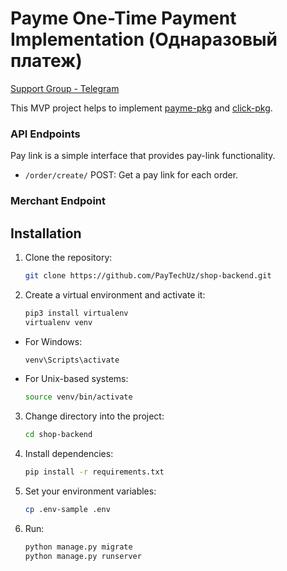 # Payme One-Time Payment Implementation (Однаразовый платеж)

[Support Group - Telegram](https://t.me/+bYouuOlqt1c3NmYy)  
<!-- [YouTube - Watch Video](https://youtu.be/r2RO3kJVP7g)   -->
This MVP project helps to implement [payme-pkg](https://github.com/PayTechUz/payme-pkg) and [click-pkg](https://github.com/PayTechUz/click-pkg).

<!-- [![Watch Video](https://i.postimg.cc/5NRRSHXp/homemuhammadali-Downloads-Telegram-Desktop-Closer-Li-QWYD-No-Copyright-Music-Audio-Library-Music-m4a.gif)](https://youtu.be/r2RO3kJVP7g) -->

### API Endpoints

Pay link is a simple interface that provides pay-link functionality.

- `/order/create/` POST: Get a pay link for each order.

### Merchant Endpoint

## Installation
1. Clone the repository:
   ```sh
   git clone https://github.com/PayTechUz/shop-backend.git
   ```
2. Create a virtual environment and activate it:
   ```sh
   pip3 install virtualenv
   virtualenv venv
   ```
  - For Windows:
    ```sh
    venv\Scripts\activate
    ```
  - For Unix-based systems:
    ```sh
    source venv/bin/activate
    ```
3. Change directory into the project:
   ```sh
   cd shop-backend
   ```
4. Install dependencies:
   ```sh
   pip install -r requirements.txt
   ```
5. Set your environment variables:
   ```sh
   cp .env-sample .env
   ```
6. Run:
   ```sh
   python manage.py migrate
   python manage.py runserver
   ```
